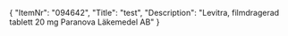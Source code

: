 {
  "ItemNr": "094642",
  "Title": "test",
  "Description": "Levitra, filmdragerad tablett 20 mg Paranova Läkemedel AB"
}